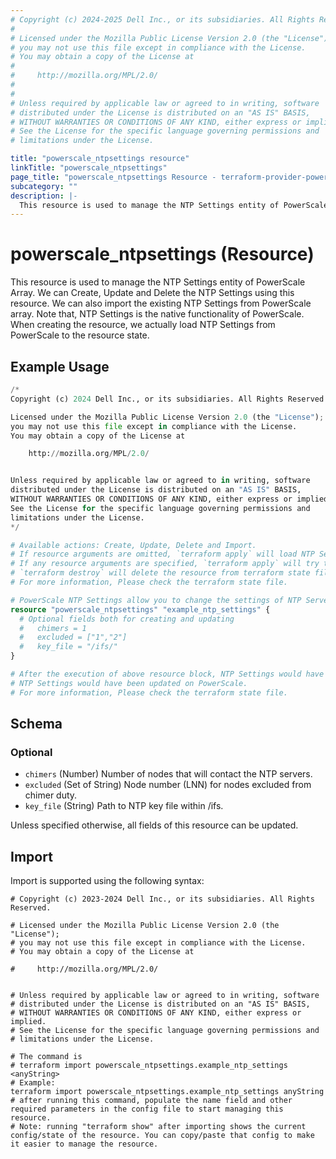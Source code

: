 ```yaml
---
# Copyright (c) 2024-2025 Dell Inc., or its subsidiaries. All Rights Reserved.
#
# Licensed under the Mozilla Public License Version 2.0 (the "License");
# you may not use this file except in compliance with the License.
# You may obtain a copy of the License at
#
#     http://mozilla.org/MPL/2.0/
#
#
# Unless required by applicable law or agreed to in writing, software
# distributed under the License is distributed on an "AS IS" BASIS,
# WITHOUT WARRANTIES OR CONDITIONS OF ANY KIND, either express or implied.
# See the License for the specific language governing permissions and
# limitations under the License.

title: "powerscale_ntpsettings resource"
linkTitle: "powerscale_ntpsettings"
page_title: "powerscale_ntpsettings Resource - terraform-provider-powerscale"
subcategory: ""
description: |-
  This resource is used to manage the NTP Settings entity of PowerScale Array. We can Create, Update and Delete the NTP Settings using this resource. We can also import the existing NTP Settings from PowerScale array. Note that, NTP Settings is the native functionality of PowerScale. When creating the resource, we actually load NTP Settings from PowerScale to the resource state.
---
```


# powerscale_ntpsettings (Resource)

This resource is used to manage the NTP Settings entity of PowerScale Array. We can Create, Update and Delete the NTP Settings using this resource. We can also import the existing NTP Settings from PowerScale array. Note that, NTP Settings is the native functionality of PowerScale. When creating the resource, we actually load NTP Settings from PowerScale to the resource state.


## Example Usage

```terraform
/*
Copyright (c) 2024 Dell Inc., or its subsidiaries. All Rights Reserved.

Licensed under the Mozilla Public License Version 2.0 (the "License");
you may not use this file except in compliance with the License.
You may obtain a copy of the License at

    http://mozilla.org/MPL/2.0/


Unless required by applicable law or agreed to in writing, software
distributed under the License is distributed on an "AS IS" BASIS,
WITHOUT WARRANTIES OR CONDITIONS OF ANY KIND, either express or implied.
See the License for the specific language governing permissions and
limitations under the License.
*/

# Available actions: Create, Update, Delete and Import.
# If resource arguments are omitted, `terraform apply` will load NTP Settings from PowerScale, and save to terraform state file.
# If any resource arguments are specified, `terraform apply` will try to load NTP Settings (if not loaded) and update the settings.
# `terraform destroy` will delete the resource from terraform state file rather than deleting NTP Settings from PowerScale.
# For more information, Please check the terraform state file.

# PowerScale NTP Settings allow you to change the settings of NTP Servers
resource "powerscale_ntpsettings" "example_ntp_settings" {
  # Optional fields both for creating and updating
  #   chimers = 1
  #   excluded = ["1","2"]
  #   key_file = "/ifs/"
}

# After the execution of above resource block, NTP Settings would have been cached in terraform state file, or
# NTP Settings would have been updated on PowerScale.
# For more information, Please check the terraform state file.
```

<!-- schema generated by tfplugindocs -->
## Schema

### Optional

- `chimers` (Number) Number of nodes that will contact the NTP servers.
- `excluded` (Set of String) Node number (LNN) for nodes excluded from chimer duty.
- `key_file` (String) Path to NTP key file within /ifs.

Unless specified otherwise, all fields of this resource can be updated.

## Import

Import is supported using the following syntax:

```shell
# Copyright (c) 2023-2024 Dell Inc., or its subsidiaries. All Rights Reserved.

# Licensed under the Mozilla Public License Version 2.0 (the "License");
# you may not use this file except in compliance with the License.
# You may obtain a copy of the License at

#     http://mozilla.org/MPL/2.0/


# Unless required by applicable law or agreed to in writing, software
# distributed under the License is distributed on an "AS IS" BASIS,
# WITHOUT WARRANTIES OR CONDITIONS OF ANY KIND, either express or implied.
# See the License for the specific language governing permissions and
# limitations under the License.

# The command is
# terraform import powerscale_ntpsettings.example_ntp_settings <anyString>
# Example:
terraform import powerscale_ntpsettings.example_ntp_settings anyString
# after running this command, populate the name field and other required parameters in the config file to start managing this resource.
# Note: running "terraform show" after importing shows the current config/state of the resource. You can copy/paste that config to make it easier to manage the resource.
```